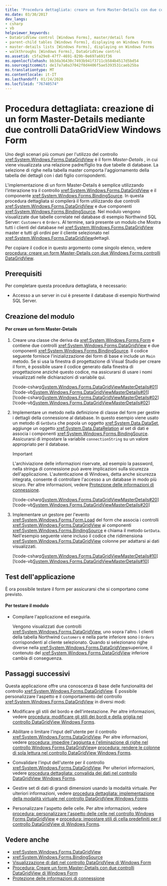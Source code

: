 ```yaml
---
title: 'Procedura dettagliata: creare un form Master-Details con due controlli DataGridView'
ms.date: 03/30/2017
dev_langs:
- csharp
- vb
helpviewer_keywords:
- DataGridView control [Windows Forms], master/detail form
- parent-child tables [Windows Forms], displaying on Windows Forms
- master-details lists [Windows Forms], displaying on Windows Forms
- walkthroughs [Windows Forms], DataGridView control
ms.assetid: c5fa29e8-47f7-4691-829b-0e697a691f36
ms.openlocfilehash: bb3da36430c7493b941f3711cb584b4517d5bd54
ms.sourcegitcommit: de17a7a0a37042f0d4406f5ae5393531caeb25ba
ms.translationtype: MT
ms.contentlocale: it-IT
ms.lasthandoff: 01/24/2020
ms.locfileid: "76740574"
---
```

# <a name="walkthrough-creating-a-masterdetail-form-using-two-windows-forms-datagridview-controls"></a>Procedura dettagliata: creazione di un form Master-Details mediante due controlli DataGridView Windows Form

Uno degli scenari più comuni per l'utilizzo del controllo <xref:System.Windows.Forms.DataGridView> è il form *Master-Details* , in cui viene visualizzata una relazione padre/figlio tra due tabelle di database. La selezione di righe nella tabella master comporta l'aggiornamento della tabella dei dettagli con i dati figlio corrispondenti.

L'implementazione di un form Master-Details è semplice utilizzando l'interazione tra il controllo <xref:System.Windows.Forms.DataGridView> e il componente <xref:System.Windows.Forms.BindingSource>. In questa procedura dettagliata si compilerà il form utilizzando due controlli <xref:System.Windows.Forms.DataGridView> e due componenti <xref:System.Windows.Forms.BindingSource>. Nel modulo vengono visualizzate due tabelle correlate nel database di esempio Northwind SQL Server: `Customers` e `Orders`. Al termine, sarà presente un modulo che Mostra tutti i clienti del database nel <xref:System.Windows.Forms.DataGridView> master e tutti gli ordini per il cliente selezionato nel <xref:System.Windows.Forms.DataGridView>dettagli.

Per copiare il codice in questo argomento come singolo elenco, vedere [procedura: creare un form Master-Details con due Windows Forms controlli DataGridView](create-a-master-detail-form-using-two-datagridviews.md).

## <a name="prerequisites"></a>Prerequisiti

Per completare questa procedura dettagliata, è necessario:

- Accesso a un server in cui è presente il database di esempio Northwind SQL Server.

## <a name="creating-the-form"></a>Creazione del modulo

#### <a name="to-create-a-masterdetail-form"></a>Per creare un form Master-Details

1. Creare una classe che deriva da <xref:System.Windows.Forms.Form> e contiene due controlli <xref:System.Windows.Forms.DataGridView> e due componenti <xref:System.Windows.Forms.BindingSource>. Il codice seguente fornisce l'inizializzazione dei form di base e include un `Main` metodo. Se si usa la finestra di progettazione di Visual Studio per creare il form, è possibile usare il codice generato dalla finestra di progettazione anziché questo codice, ma assicurarsi di usare i nomi visualizzati nelle dichiarazioni di variabile qui.

    [!code-csharp[System.Windows.Forms.DataGridViewMasterDetails#01](~/samples/snippets/csharp/VS_Snippets_Winforms/System.Windows.Forms.DataGridViewMasterDetails/CS/masterdetails.cs#01)]
    [!code-vb[System.Windows.Forms.DataGridViewMasterDetails#01](~/samples/snippets/visualbasic/VS_Snippets_Winforms/System.Windows.Forms.DataGridViewMasterDetails/VB/masterdetails.vb#01)]
    [!code-csharp[System.Windows.Forms.DataGridViewMasterDetails#02](~/samples/snippets/csharp/VS_Snippets_Winforms/System.Windows.Forms.DataGridViewMasterDetails/CS/masterdetails.cs#02)]
    [!code-vb[System.Windows.Forms.DataGridViewMasterDetails#02](~/samples/snippets/visualbasic/VS_Snippets_Winforms/System.Windows.Forms.DataGridViewMasterDetails/VB/masterdetails.vb#02)]

2. Implementare un metodo nella definizione di classe del form per gestire i dettagli della connessione al database. In questo esempio viene usato un metodo di `GetData` che popola un oggetto <xref:System.Data.DataSet>, aggiunge un oggetto <xref:System.Data.DataRelation> al set di dati e associa i componenti <xref:System.Windows.Forms.BindingSource>. Assicurarsi di impostare la variabile `connectionString` su un valore appropriato per il database.

    > [!IMPORTANT]
    > L'archiviazione delle informazioni riservate, ad esempio la password, nella stringa di connessione può avere implicazioni sulla sicurezza dell'applicazione. L'autenticazione di Windows, detta anche sicurezza integrata, consente di controllare l'accesso a un database in modo più sicuro. Per altre informazioni, vedere [Protezione delle informazioni di connessione](../../data/adonet/protecting-connection-information.md).

    [!code-csharp[System.Windows.Forms.DataGridViewMasterDetails#20](~/samples/snippets/csharp/VS_Snippets_Winforms/System.Windows.Forms.DataGridViewMasterDetails/CS/masterdetails.cs#20)]
    [!code-vb[System.Windows.Forms.DataGridViewMasterDetails#20](~/samples/snippets/visualbasic/VS_Snippets_Winforms/System.Windows.Forms.DataGridViewMasterDetails/VB/masterdetails.vb#20)]

3. Implementare un gestore per l'evento <xref:System.Windows.Forms.Form.Load> del form che associa i controlli <xref:System.Windows.Forms.DataGridView> ai componenti <xref:System.Windows.Forms.BindingSource> e chiama il metodo `GetData`. Nell'esempio seguente viene incluso il codice che ridimensiona <xref:System.Windows.Forms.DataGridView> colonne per adattarsi ai dati visualizzati.

    [!code-csharp[System.Windows.Forms.DataGridViewMasterDetails#10](~/samples/snippets/csharp/VS_Snippets_Winforms/System.Windows.Forms.DataGridViewMasterDetails/CS/masterdetails.cs#10)]
    [!code-vb[System.Windows.Forms.DataGridViewMasterDetails#10](~/samples/snippets/visualbasic/VS_Snippets_Winforms/System.Windows.Forms.DataGridViewMasterDetails/VB/masterdetails.vb#10)]

## <a name="testing-the-application"></a>Test dell'applicazione

È ora possibile testare il form per assicurarsi che si comportano come previsto.

#### <a name="to-test-the-form"></a>Per testare il modulo

- Compilare l'applicazione ed eseguirla.

  Vengono visualizzati due controlli <xref:System.Windows.Forms.DataGridView>, uno sopra l'altro. I clienti della tabella Northwind `Customers` e nella parte inferiore sono i `Orders` corrispondenti al cliente selezionato. Quando si selezionano righe diverse nella <xref:System.Windows.Forms.DataGridView>superiore, il contenuto del <xref:System.Windows.Forms.DataGridView> inferiore cambia di conseguenza.

## <a name="next-steps"></a>Passaggi successivi

Questa applicazione offre una conoscenza di base delle funzionalità del controllo <xref:System.Windows.Forms.DataGridView>. È possibile personalizzare l'aspetto e il comportamento del controllo <xref:System.Windows.Forms.DataGridView> in diversi modi:

- Modificare gli stili del bordo e dell'intestazione. Per altre informazioni, vedere [procedura: modificare gli stili dei bordi e della griglia nel controllo DataGridView Windows Forms](change-the-border-and-gridline-styles-in-the-datagrid.md).

- Abilitare o limitare l'input dell'utente per il controllo <xref:System.Windows.Forms.DataGridView>. Per altre informazioni, vedere [procedura: impedire l'aggiunta e l'eliminazione di righe nel controllo Windows Forms DataGridView](prevent-row-addition-and-deletion-datagridview.md)e [procedura: rendere le colonne di sola lettura nel controllo DataGridView Windows Forms](how-to-make-columns-read-only-in-the-windows-forms-datagridview-control.md).

- Convalidare l'input dell'utente per il controllo <xref:System.Windows.Forms.DataGridView>. Per ulteriori informazioni, vedere [procedura dettagliata: convalida dei dati nel controllo DataGridView Windows Forms](walkthrough-validating-data-in-the-windows-forms-datagridview-control.md).

- Gestire set di dati di grandi dimensioni usando la modalità virtuale. Per ulteriori informazioni, vedere [procedura dettagliata: implementazione della modalità virtuale nel controllo DataGridView Windows Forms](implementing-virtual-mode-wf-datagridview-control.md).

- Personalizzare l'aspetto delle celle. Per altre informazioni, vedere [procedura: personalizzare l'aspetto delle celle nel controllo Windows Forms DataGridView](customize-the-appearance-of-cells-in-the-datagrid.md) e [procedura: impostare stili di cella predefiniti per il controllo DataGridView di Windows Forms](how-to-set-default-cell-styles-for-the-windows-forms-datagridview-control.md).

## <a name="see-also"></a>Vedere anche

- <xref:System.Windows.Forms.DataGridView>
- <xref:System.Windows.Forms.BindingSource>
- [Visualizzazione di dati nel controllo DataGridView di Windows Form](displaying-data-in-the-windows-forms-datagridview-control.md)
- [Procedura: Creare un form Master-Details con due controlli DataGridView di Windows Form](create-a-master-detail-form-using-two-datagridviews.md)
- [Protezione delle informazioni di connessione](../../data/adonet/protecting-connection-information.md)
